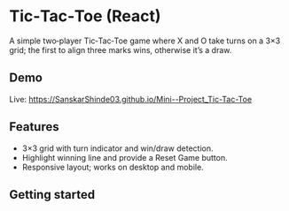 # Tic‑Tac‑Toe (React)

A simple two‑player Tic‑Tac‑Toe game where X and O take turns on a 3×3 grid; the first to align three marks wins, otherwise it’s a draw.

## Demo
Live: https://SanskarShinde03.github.io/Mini--Project_Tic-Tac-Toe

## Features
- 3×3 grid with turn indicator and win/draw detection.
- Highlight winning line and provide a Reset Game button.
- Responsive layout; works on desktop and mobile.

## Getting started
